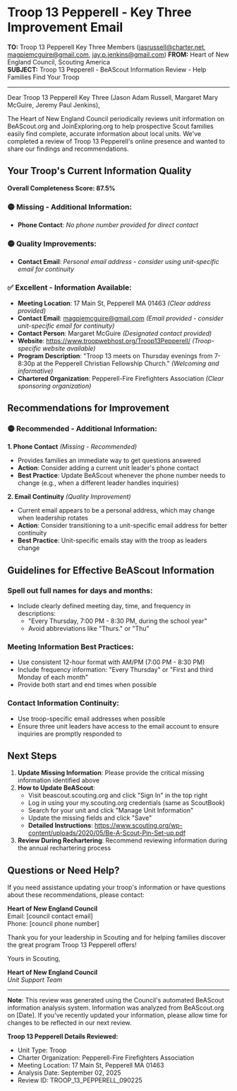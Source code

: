 # Troop 13 Pepperell - Key Three Improvement Email

**TO:** Troop 13 Pepperell Key Three Members (jasrussell@charter.net, magpiemcguire@gmail.com, jay.p.jenkins@gmail.com)
**FROM:** Heart of New England Council, Scouting America  
**SUBJECT:** Troop 13 Pepperell - BeAScout Information Review - Help Families Find Your Troop  

---

Dear Troop 13 Pepperell Key Three (Jason Adam Russell, Margaret Mary McGuire, Jeremy Paul Jenkins),

The Heart of New England Council periodically reviews unit information on BeAScout.org and JoinExploring.org to help prospective Scout families easily find complete, accurate information about local units. We've completed a review of Troop 13 Pepperell's online presence and wanted to share our findings and recommendations.

## Your Troop's Current Information Quality

**Overall Completeness Score: 87.5%**


### 🟡 **Missing - Additional Information:**
- **Phone Contact**: *No phone number provided for direct contact*

### 🟡 **Quality Improvements:**
- **Contact Email**: *Personal email address - consider using unit-specific email for continuity*

### ✅ **Excellent - Information Available:**
- **Meeting Location**: 17 Main St, Pepperell MA 01463 *(Clear address provided)*
- **Contact Email**: magpiemcguire@gmail.com *(Email provided - consider unit-specific email for continuity)*
- **Contact Person**: Margaret McGuire *(Designated contact provided)*
- **Website**: https://www.troopwebhost.org/Troop13Pepperell/ *(Troop-specific website available)*
- **Program Description**: "Troop 13 meets on Thursday evenings from 7-8:30p at the Pepperell Christian
  Fellowship Church." *(Welcoming and informative)*
- **Chartered Organization**: Pepperell-Fire Firefighters Association *(Clear sponsoring organization)*

## Recommendations for Improvement

### 🟡 **Recommended - Additional Information:**

**1. Phone Contact** *(Missing - Recommended)*
- Provides families an immediate way to get questions answered
- **Action**: Consider adding a current unit leader's phone contact
- **Best Practice**: Update BeAScout whenever the phone number needs to change (e.g., when a different leader handles inquiries)

**2. Email Continuity** *(Quality Improvement)*
- Current email appears to be a personal address, which may change when leadership rotates
- **Action**: Consider transitioning to a unit-specific email address for better continuity
- **Best Practice**: Unit-specific emails stay with the troop as leaders change


## Guidelines for Effective BeAScout Information

### **Spell out full names for days and months:**
- Include clearly defined meeting day, time, and frequency in descriptions:
  - "Every Thursday, 7:00 PM - 8:30 PM, during the school year"
  - Avoid abbreviations like "Thurs." or "Thu"

### **Meeting Information Best Practices:**
- Use consistent 12-hour format with AM/PM (7:00 PM - 8:30 PM)
- Include frequency information: "Every Thursday" or "First and third Monday of each month"
- Provide both start and end times when possible

### **Contact Information Continuity:**
- Use troop-specific email addresses when possible
- Ensure three unit leaders have access to the email account to ensure inquiries are promptly responded to

## Next Steps

1. **Update Missing Information**: Please provide the critical missing information identified above
2. **How to Update BeAScout**: 
   - Visit beascout.scouting.org and click "Sign In" in the top right
   - Log in using your my.scouting.org credentials (same as ScoutBook)
   - Search for your unit and click "Manage Unit Information"
   - Update the missing fields and click "Save"
   - **Detailed Instructions**: https://www.scouting.org/wp-content/uploads/2020/05/Be-A-Scout-Pin-Set-up.pdf
3. **Review During Rechartering**: Recommend reviewing information during the annual rechartering process

## Questions or Need Help?

If you need assistance updating your troop's information or have questions about these recommendations, please contact:

**Heart of New England Council**  
Email: [council contact email]  
Phone: [council phone number]

Thank you for your leadership in Scouting and for helping families discover the great program Troop 13 Pepperell offers!

Yours in Scouting,

**Heart of New England Council**  
*Unit Support Team*

---

**Note**: This review was generated using the Council's automated BeAScout information analysis system. Information was analyzed from BeAScout.org on [Date]. If you've recently updated your information, please allow time for changes to be reflected in our next review.

**Troop 13 Pepperell Details Reviewed:**
- Unit Type: Troop
- Charter Organization: Pepperell-Fire Firefighters Association  
- Meeting Location: 17 Main St, Pepperell MA 01463
- Analysis Date: September 02, 2025
- Review ID: TROOP_13_PEPPERELL_090225